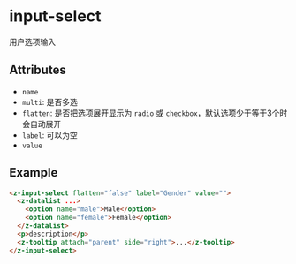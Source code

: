 # input-select

用户选项输入

## Attributes

* `name`
* `multi`: 是否多选
* `flatten`: 是否把选项展开显示为 `radio` 或 `checkbox`，默认选项少于等于3个时会自动展开
* `label`: 可以为空
* `value`

## Example

```html
<z-input-select flatten="false" label="Gender" value="">
  <z-datalist ...>
    <option name="male">Male</option>
    <option name="female">Female</option>
  </z-datalist>
  <p>description</p>
  <z-tooltip attach="parent" side="right">...</z-tooltip>
</z-input-select>
```
